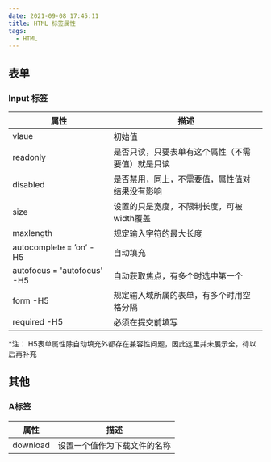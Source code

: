 ```yaml
---
date: 2021-09-08 17:45:11
title: HTML 标签属性
tags:
  - HTML
---
```


## 表单

### Input 标签

| 属性                        | 描述                                             |
| --------------------------- | ------------------------------------------------ |
| vlaue                       | 初始值                                           |
| readonly                    | 是否只读，只要表单有这个属性（不需要值）就是只读 |
| disabled                    | 是否禁用，同上，不需要值，属性值对结果没有影响   |
| size                        | 设置的只是宽度，不限制长度，可被width覆盖        |
| maxlength                   | 规定输入字符的最大长度                           |
| autocomplete = ’on‘ -H5     | 自动填充                                         |
| autofocus = 'autofocus' -H5 | 自动获取焦点，有多个时选中第一个                 |
| form -H5                    | 规定输入域所属的表单，有多个时用空格分隔         |
| required -H5                | 必须在提交前填写                                 |

*注： H5表单属性除自动填充外都存在兼容性问题，因此这里并未展示全，待以后再补充



## 其他

### A标签

| 属性     | 描述                         |
| -------- | ---------------------------- |
| download | 设置一个值作为下载文件的名称 |




